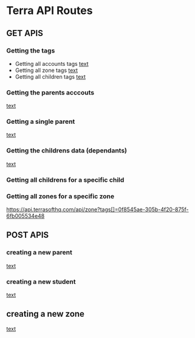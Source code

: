 # Terra API Routes

## GET APIS

### Getting the tags

- Getting all accounts tags
  [text](http://api.terrasofthq.com/api/tags/?page=true&entity=account)
- Getting all zone tags
  [text](http://api.terrasofthq.com/api/tags/?page=true&entity=zone)
- Getting all children tags
  [text](http://api.terrasofthq.com/api/tags/?page=true&entity=dependant)

### Getting the parents acccouts

[text](https://api.terrasofthq.com/api/accounts?tags[]=1b8d5703-b389-4d55-bc53-466ed165f294)

### Getting a single parent

[text](https://api.terrasofthq.com/api/accounts/0d4ea117-2ee9-4cde-98b3-d22b379b93b3)

### Getting the childrens data (dependants)

[text](https://api.terrasofthq.com/api/dependants?tags[]=8b308c54-24a2-45fa-9460-f3fec457bd30)

### Getting all childrens for a specific child

### Getting all zones for a specific zone

<https://api.terrasofthq.com/api/zone?tags[]=0f8545ae-305b-4f20-875f-6fb005534e48>

## POST APIS

### creating a new parent

[text](https://api.terrasofthq.com/api/accounts)

### creating a new student

[text](https://api.terrasofthq.com/api/dependants)

## creating a new zone

[text](https://api.terrasofthq.com/api/zone)
